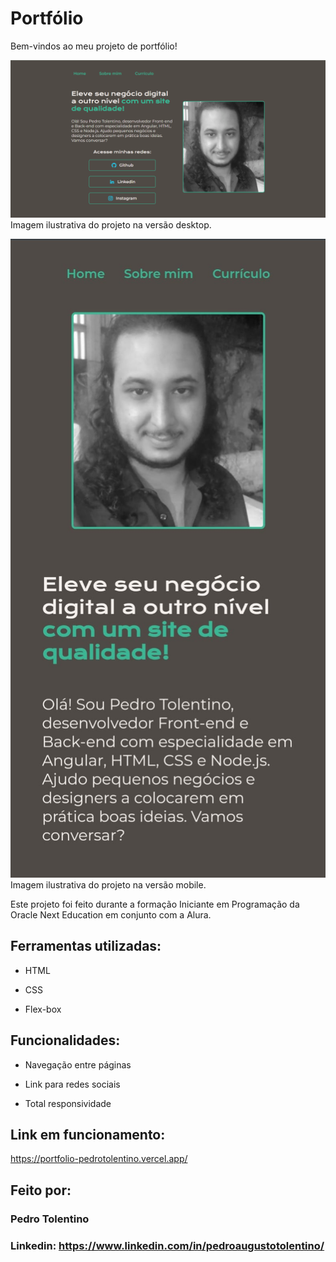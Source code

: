 # Portfólio
Bem-vindos ao meu projeto de portfólio!

![image](https://raw.githubusercontent.com/PedroPaje/portfolio-alura/main/assets/portfolio.png)
Imagem ilustrativa do projeto na versão desktop.

![image](https://raw.githubusercontent.com/PedroPaje/portfolio-alura/main/assets/portfolio-responsivo.jpg)
Imagem ilustrativa do projeto na versão mobile.

Este projeto foi feito durante a formação Iniciante em Programação da Oracle Next Education em conjunto com a Alura.

## Ferramentas utilizadas:

* HTML

* CSS

* Flex-box

## Funcionalidades:

* Navegação entre páginas

* Link para redes sociais

* Total responsividade

## Link em funcionamento:

https://portfolio-pedrotolentino.vercel.app/

## Feito por:

### Pedro Tolentino

### Linkedin: https://www.linkedin.com/in/pedroaugustotolentino/
